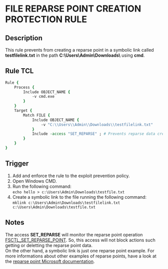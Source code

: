 # FILE REPARSE POINT CREATION PROTECTION RULE

## Description
This rule prevents from creating a reparse point in a symbolic link called **testfilelink.txt** in the path **C:\\Users\\Admin\\Downloads\\** using **cmd**.

## Rule TCL
```tcl
Rule {
    Process {
        Include OBJECT_NAME {
            -v cmd.exe
        }
    }
    Target {
        Match FILE {
            Include OBJECT_NAME {
                -v "C:\\Users\\Admin\\Downloads\\testfilelink.txt"
            }
            Include -access "SET_REPARSE" ; # Prevents reparse data creation
        }
    }
}
```

## Trigger
1. Add and enforce the rule to the exploit prevention policy.
1. Open Windows CMD.
1. Run the following command:<br>
`echo hello > c:\Users\Admin\Downloads\testfile.txt`
1. Create a symbolic link to the file running the following command:<br>
`mklink c:\Users\Admin\Downloads\testfilelink.txt c:\Users\Admin\Downloads\testfile.txt`

## Notes
The access **SET_REPARSE** will monitor the reparse point operation [FSCTL_SET_REPARSE_POINT](https://msdn.microsoft.com/en-us/library/Aa364595(v=VS.85).aspx). So, this access will not block actions such getting or deletting the reparse point data.<br>
On the other hand, a symbolic link is just one reparse point example. For more informations about other examples of reparse points, have a look at the [reparse point Microsoft documentation](https://docs.microsoft.com/en-us/windows/desktop/fileio/reparse-points).